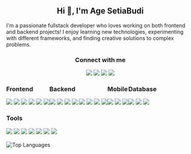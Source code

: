 <div align="center">
  <h2>Hi 👋, I'm Age SetiaBudi</h2>
  <p align="left">I'm a passionate fullstack developer who loves working on both frontend and backend projects! I enjoy learning new technologies, experimenting with different frameworks, and finding creative solutions to complex problems.</p>
</div>

<div align="center">
  <h3>Connect with me</h3>
  <a href="https://www.instagram.com/age.stbdi/"><img src="https://img.shields.io/badge/Instagram-%23E4405F.svg?&style=for-the-badge&logo=instagram&logoColor=white" /></a>
  <a href="https://wa.me/+6285155156859"><img src="https://img.shields.io/badge/Whatsapp-5ad46b.svg?&style=for-the-badge&logo=whatsapp&logoColor=white" /></a>
  <a href="https://www.linkedin.com/in/agesetiabudi/"><img src="https://img.shields.io/badge/LinkedIn-blue?style=for-the-badge&logo=linkedin&logoColor=white" /></a>
  <a href="mailto:agesetiabudi16@gmail.com"><img src="https://img.shields.io/badge/GMAIL-ec463c?style=for-the-badge&logo=gmail&logoColor=white" /></a>
</div>

<div style="display: flex; flex-wrap: wrap;">
  <div>
    <h3>Frontend</h3>
    <img src="https://img.shields.io/badge/-HTML5-E34F26?style=flat&logo=html5&logoColor=white" />
    <img src="https://img.shields.io/badge/-CSS3-1572B6?style=flat&logo=css3&logoColor=white" />
    <img src="https://img.shields.io/badge/-React-20232A?style=flat&logo=react" />
    <img src="https://img.shields.io/badge/-Vue.js-4FC08D?style=flat&logo=vue.js&logoColor=white" />
    <img src="https://img.shields.io/badge/-Bootstrap-563D7C?style=flat&logo=bootstrap&logoColor=white" />
    <img src="https://img.shields.io/badge/-Nuxt.js-364f64?style=flat&logo=nuxt.js&logoColor=white" />
  </div>

  <div>
    <h3>Backend</h3>
    <img src="https://img.shields.io/badge/-Node.js-339933?style=flat&logo=node.js&logoColor=white" />
    <img src="https://img.shields.io/badge/-Express-000000?style=flat&logo=express&logoColor=white" />
    <img src="https://img.shields.io/badge/-Fastify-000000?style=flat&logo=fastify&logoColor=white" />
    <img src="https://img.shields.io/badge/-Laravel-EF3E3E?style=flat&logo=laravel&logoColor=white" />
    <img src="https://img.shields.io/badge/-Slim_PHP-6C6C6C?style=flat&logo=php&logoColor=white" />
    <img src="https://img.shields.io/badge/-Python-38719c?style=flat&logo=python&logoColor=white" />
    <img src="https://img.shields.io/badge/-C%23-239120?style=flat&logo=c-sharp&logoColor=white" />
    <img src="https://img.shields.io/badge/-C++-00599C?style=flat&logo=c%2b%2b&logoColor=white" />
  </div>

  <div>
    <h3>Mobile</h3>
    <img src="https://img.shields.io/badge/-Flutter-5bc8f9?style=flat&logo=flutter&logoColor=white" />
    <img src="https://img.shields.io/badge/-Android-a7c940?style=flat&logo=android&logoColor=white" />
    <img src="https://img.shields.io/badge/-React%20Native-20232A?style=flat&logo=react&logoColor=white" />
  </div>

  <div>
    <h3>Database</h3>
    <img src="https://img.shields.io/badge/-MongoDB-47A248?style=flat&logo=mongodb&logoColor=white" />
    <img src="https://img.shields.io/badge/-MySQL-4479A1?style=flat&logo=mysql&logoColor=white" />
    <img src="https://img.shields.io/badge/-Firebase-FFCA28?style=flat&logo=firebase&logoColor=white" />
  </div>

  <div>
    <h3>Tools</h3>
    <img src="https://img.shields.io/badge/-Cloudflare-f08629?style=flat&logo=cloudflare&logoColor=white" />
    <img src="https://img.shields.io/badge/-AWS-232F3E?style=flat&logo=amazon-aws&logoColor=white" />
    <img src="https://img.shields.io/badge/-Google%20Cloud-4285F4?style=flat&logo=google-cloud&logoColor=white" />
    <img src="https://img.shields.io/badge/-DigitalOcean-0080FF?style=flat&logo=digitalocean&logoColor=white" />
    <img src="https://img.shields.io/badge/-Figma-F24E1E?style=flat&logo=figma&logoColor=white" />
    <img src="https://img.shields.io/badge/-Electron-47848F?style=flat&logo=electron&logoColor=white" />
    <img src="https://img.shields.io/badge/-YAML-cb171e?style=flat&logo=yaml&logoColor=white" />
  </div>
</div>

<br />

<div>
  <img src="https://github-readme-stats.vercel.app/api/top-langs/?username=agesetiabudi&layout=compact&theme=radical&count_private=true" alt="Top Languages" />
</div>
